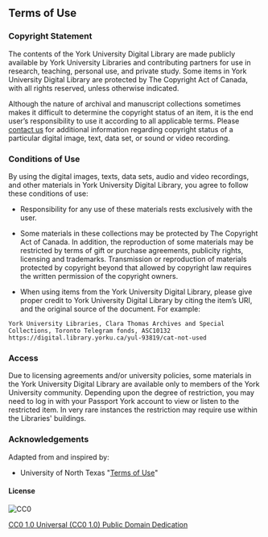 ## Terms of Use

### Copyright Statement

The contents of the York University Digital Library are made publicly available by York University Libraries and contributing partners for use in research, teaching, personal use, and private study. Some items in York University Digital Library are protected by The Copyright Act of Canada, with all rights reserved, unless otherwise indicated.

Although the nature of archival and manuscript collections sometimes makes it difficult to determine the copyright status of an item, it is the end user’s responsibility to use it according to all applicable terms. Please [contact us](https://digital.library.yorku.ca/contact) for additional information regarding copyright status of a particular digital image, text, data set, or sound or video recording.

### Conditions of Use

By using the digital images, texts, data sets, audio and video recordings, and other materials in York University Digital Library, you agree to follow these conditions of use:

  * Responsibility for any use of these materials rests exclusively with the user.

  * Some materials in these collections may be protected by The Copyright Act of Canada. In addition, the reproduction of some materials may be restricted by terms of gift or purchase agreements, publicity rights, licensing and trademarks. Transmission or reproduction of materials protected by copyright beyond that allowed by copyright law requires the written permission of the copyright owners.

  * When using items from the York University Digital Library, please give proper credit to York University Digital Library by citing the item’s URI, and the original source of the document. For example:

  `York University Libraries, Clara Thomas Archives and Special Collections, Toronto Telegram fonds, ASC10132 https://digital.library.yorku.ca/yul-93819/cat-not-used`

### Access

Due to licensing agreements and/or university policies, some materials in the York University Digital Library are available only to members of the York University community. Depending upon the degree of restriction, you may need to log in with your Passport York account to view or listen to the restricted item. In very rare instances the restriction may require use within the Libraries' buildings.

### Acknowledgements

Adapted from and inspired by:
* University of North Texas "[Terms of Use](http://digital.library.unt.edu/terms-of-use/)"

#### License

![CC0](https://i.creativecommons.org/p/zero/1.0/88x31.png "CC0")

[CC0 1.0 Universal (CC0 1.0) Public Domain Dedication](http://creativecommons.org/publicdomain/zero/1.0/)
